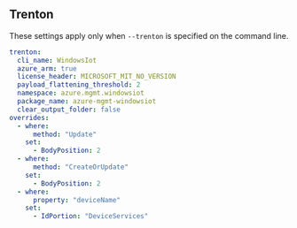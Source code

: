 ## Trenton

These settings apply only when `--trenton` is specified on the command line.

``` yaml $(trenton)
trenton:
  cli_name: WindowsIot
  azure_arm: true
  license_header: MICROSOFT_MIT_NO_VERSION
  payload_flattening_threshold: 2
  namespace: azure.mgmt.windowsiot
  package_name: azure-mgmt-windowsiot
  clear_output_folder: false
overrides:
  - where:
      method: "Update"
    set:
      - BodyPosition: 2
  - where:
      method: "CreateOrUpdate"
    set:
      - BodyPosition: 2
  - where:
      property: "deviceName"
    set:
      - IdPortion: "DeviceServices"
```